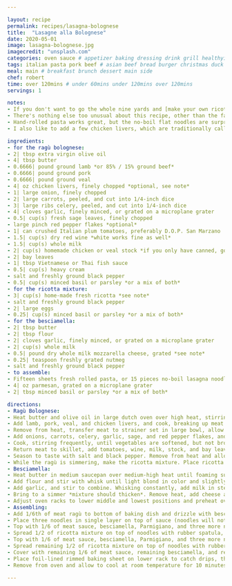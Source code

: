 ```yaml
---

layout: recipe
permalink: recipes/lasagna-bolognese 
title:  "Lasagne alla Bolognese"
date: 2020-05-01
image: lasagna-bolognese.jpg 
imagecredit: "unsplash.com" 
categories: oven sauce # appetizer baking dressing drink grill healthyish marinade oven pickling quick raw salad sandwich sauce snack soup
tags: italian pasta pork beef # asian beef bread burger christmas duck french fruit indian italian mexican nuts pasta pork poultry rice seafood thanksgiving vegetarian
meal: main # breakfast brunch dessert main side
chef: robert 
time: over 120mins # under 60mins under 120mins over 120mins
servings: 1

notes:
- If you don't want to go the whole nine yards and [make your own ricotta](https://theskullery.net/homemade-ricotta), and if you can't find good store-bought ricotta (look for stuff with an ingredient list that contains nothing but milk, some kind of acid or starter, and salt. Avoid any gums or stabilizers), I'd highly suggest using store-bought whole milk cottage cheese in its place.
- There's nothing else too unusual about this recipe, other than the fact that I finish it with a bit of fish sauce in order to up the umami. **Don't worry, it won't taste fishy**. You could get similar results by adding a couple smashed anchovies and a half teaspoon of marmite in with the vegetables in the second step.
- Hand-rolled pasta works great, but the no-boil flat noodles are surprisingly good—almost as good as the real deal, particularly because with a 40 minute cooking time, even with fresh pasta, al dente is not the final goal. The pasta in a good lasagna should be soft, tender, and intensely flavored with the soaked-up liquid from the ragù.
- I also like to add a few chicken livers, which are traditionally called for in Ragù Bolognese intended for special occasions. Frankly, if I'm putting in the time to make a lasagna, whatever occasion it is had best done make itself special.

ingredients:
- for the ragù bolognese:
- 2| tbsp extra virgin olive oil
- 4| tbsp butter
- 0.6666| pound ground lamb *or 85% / 15% ground beef*
- 0.6666| pound ground pork
- 0.6666| pound ground veal
- 4| oz chicken livers, finely chopped *optional, see note*
- 1| large onion, finely chopped
- 2| large carrots, peeled, and cut into 1/4-inch dice
- 3| large ribs celery, peeled, and cut into 1/4-inch dice
- 4| cloves garlic, finely minced, or grated on a microplane grater
- 0.5| cup(s) fresh sage leaves, finely chopped
- large pinch red pepper flakes *optional*
- 1| can crushed Italian plum tomatoes, preferably D.O.P. San Marzano
- 1.5| cup(s) dry red wine *white works fine as well*
- 1.5| cup(s) whole milk
- 2| cup(s) homemade chicken or veal stock *if you only have canned, go for the low-sodium ones*
- 2| bay leaves
- 1| tbsp Vietnamese or Thai fish sauce
- 0.5| cup(s) heavy cream
- salt and freshly ground black pepper
- 0.5| cup(s) minced basil or parsley *or a mix of both*
- for the ricotta mixture:
- 3| cup(s) home-made fresh ricotta *see note*
- salt and freshly ground black pepper
- 2| large eggs
- 0.25| cup(s) minced basil or parsley *or a mix of both*
- for the besciamella:
- 2| tbsp butter
- 2| tbsp flour
- 2| cloves garlic, finely minced, or grated on a microplane grater
- 2| cup(s) whole milk
- 0.5| pound dry whole milk mozzarella cheese, grated *see note*
- 0.25| teaspoon freshly grated nutmeg
- salt and freshly ground black pepper
- to assemble:
- Fifteen sheets fresh rolled pasta, or 15 pieces no-boil lasagna noodles from 1 package *see note*
- 4| oz parmesan, grated on a microplane grater
- 2| tbsp minced basil or parsley *or a mix of both*

directions:
- Ragù Bolognese: 
- Heat butter and olive oil in large dutch oven over high heat, stirring occasionally, until butter has stopped foaming. 
- Add lamb, pork, veal, and chicken livers, and cook, breaking up meat with wooden spoon, until no longer pink, 7-10 minutes. 
- Remove from heat, transfer meat to strainer set in large bowl, allow to drain, then transfer drained liquid back to dutch oven. 
- Add onions, carrots, celery, garlic, sage, and red pepper flakes, and set over medium heat. 
- Cook, stirring frequently, until vegetables are softened, but not browned, about 10 minutes.
- Return meat to skillet, add tomatoes, wine, milk, stock, and bay leaves, and bring to a simmer over high heat. Reduce heat to low, partially cover, and simmer 2 1/2 to 3 hours, stirring occasionally, until liquid is slightly below level of meat, about 2 quarts of sauce total *you may need to add excess stock while cooking if your burner is cooking it too hot*. A layer of fat may form on top during cooking, but do not skim it off. After cooking, remove bay leaves, add fish sauce and heavy cream and simmer until fat is emulsified, about five minutes. 
- Season to taste with salt and black pepper. Remove from heat and allow to cool at room temperature for 30 minutes. Stir in parsley and basil. Bolognese will keep for up to 1 week in fridge, and will improve with time. Reheat until warm before using in lasagna.
- While the ragù is simmering, make the ricotta mixture. Place ricotta in bowl of food processor or stand mixer fitted with whisk attachment and process/mix until smooth. Season to taste with salt and pepper. Add two eggs and minced herbs, and process/mix until incoroporated. Set aside at room temperature until ready to use.
- Besciamella: 
- Heat butter in medium saucepan over medium-high heat until foaming subsides, stirring occasionally, about 1 minute. 
- Add flour and stir with whisk until light blond in color and slightly nutty aroma develops, about 1 minute. 
- Add garlic, and stir to combine. Whisking constantly, add milk in steady stream until fully incorporated. 
- Bring to a simmer *mixture should thicken*. Remove heat, add cheese and nutmeg, and whisk until fully melted. Whisking constantly, return to a simmer, remove from heat, and season to taste with salt and pepper. Set aside until ready to use.
- Adjust oven racks to lower middle and lowest positions and preheat oven to 180°C degrees. Place lasagna noodles in baking dish and cover with hot tap water (or boiled water) and allow to soak for 10 minutes, changing water once during soaking time. Drain in single layer on clean kitchen towels, or paper towels. Cover with second kitchen towel or paper towels and pat dry.
- Assembling: 
- Add 1/6th of meat ragù to bottom of baking dish and drizzle with besciamella. 
- Place three noodles in single layer on top of sauce (noodles will not quite touch each other; this is okay). 
- Top with 1/6 of meat sauce, besciamella, Parmigiano, and three more noodles. 
- Spread 1/2 of ricotta mixture on top of noodles with rubber spatula, top with 1/6 of meat sauce, parmigiano, and three more noodles. 
- Top with 1/6 of meat sauce, besciamella, Parmigiano, and three more noodles. 
- Spread remaining 1/2 of ricotta mixture on top of noodles with rubber spatula, top with 1/6 of meat sauce, Parmigiano, and three more noodles. 
- Cover with remaining 1/6 of meat sauce, remaining besciamella, and remaining Parmigiano. Baking dish should be very full at this point.
- Place foil-lined rimmed baking sheet on lower rack to catch drips, then place lasagna on upper rack and bake until edges are starting to crisp, and top is a bubbly, golden brown, about 45 minutes, rotating half way through baking. 
- Remove from oven and allow to cool at room temperature for 10 minutes. Sprinkle with herbs, and serve.

--- 
```

